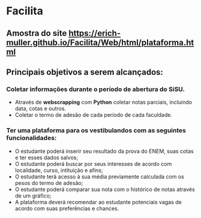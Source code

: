 # Facilita
## Amostra do site https://erich-muller.github.io/Facilita/Web/html/plataforma.html
## Principais objetivos a serem alcançados:


### Coletar informações durante o período de abertura do SiSU.
* Através de **webscrapping** com **Python** coletar notas parciais, incluindo data, cotas e outros.
* Coletar o termo de adesão de cada período de cada faculdade.
### Ter uma plataforma para os vestibulandos com as seguintes funcionalidades:
* O estudante poderá inserir seu resultado da prova do ENEM, suas cotas e ter esses dados salvos;
* O estudante poderá buscar por seus interesses de acordo com localidade, curso, intituição e afins;
* O estudante terá acesso à sua média previamente calculada com os pesos do termo de adesão;
* O estudante poderá comparar sua nota com o histórico de notas através de um gráfico;
* A plataforma deverá recomendar ao estudante potenciais vagas de acordo com suas preferências e chances.
